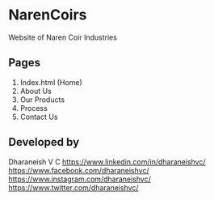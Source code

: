 # NarenCoirs
Website of Naren Coir Industries

## Pages
1. Index.html (Home)
2. About Us
3. Our Products
4. Process
5. Contact Us

## Developed by
Dharaneish V C
https://www.linkedin.com/in/dharaneishvc/
https://www.facebook.com/dharaneishvc/
https://www.instagram.com/dharaneishvc/
https://www.twitter.com/dharaneishvc/

